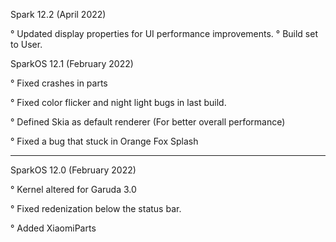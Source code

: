 Spark 12.2 (April 2022)

° Updated display properties for UI performance improvements.
° Build set to User.

SparkOS 12.1 (February 2022)

° Fixed crashes in parts

° Fixed color flicker and night light bugs in last build.

° Defined Skia as default renderer (For better overall performance)

° Fixed a bug that stuck in Orange Fox Splash


-----------------------------------------------
SparkOS 12.0 (February 2022)

° Kernel altered for Garuda 3.0

° Fixed redenization below the status bar.

° Added XiaomiParts
